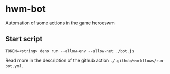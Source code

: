 # hwm-bot

Automation of some actions in the game heroeswm

## Start script

```
TOKEN=<string> deno run --allow-env --allow-net ./bot.js
```

Read more in the description of the github action `./.github/workflows/run-bot.yml`.
